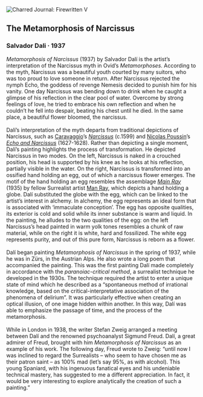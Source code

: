 <div class="artwork-of-the-day">
  <div class="container">
    <div class="img-wrapper">
      <img
        src="https://uploads6.wikiart.org/images/salvador-dali/the-metamorphosis-of-narcissus.jpg!Large.jpg"
        alt="Charred Journal: Firewritten V" />
    </div>
    <div class="artwork-detail">
      <div class="artwork-origin"> 
        <h2 class="artwork-name">The Metamorphosis of Narcissus</h2>
        <h3 class="artist">
          Salvador Dali
                    ·  1937
        </h3>
      </div>
      <p class="description">
        <span class="artwork-description-text ng-binding" ng-bind-html="viewModel.ArtworkOfTheDay.Description | unsafe"><i>Metamorphosis of Narcissus</i> (1937) by Salvador Dalí is the artist’s interpretation of the Narcissus myth in Ovid’s <i>Metamorphoses</i>. According to the myth, Narcissus was a beautiful youth courted by many suitors, who was too proud to love someone in return. After Narcissus rejected the nymph Echo, the goddess of revenge Nemesis decided to punish him for his vanity. One day Narcissus was bending down to drink when he caught a glimpse of his reflection in the clear pool of water. Overcome by strong feelings of love, he tried to embrace his own reflection and when he couldn’t he fell into despair, beating his chest until he died. In the same place, a beautiful flower bloomed, the narcissus.<br> <br>Dalí’s interpretation of the myth departs from traditional depictions of Narcissus, such as <a target="_blank" href="https://www.wikiart.org/en/caravaggio">Caravaggio</a>’s <a target="_blank" href="https://www.wikiart.org/en/caravaggio/narcissus"><i>Narcissus</i></a> (c.1599) and <a target="_blank" href="https://www.wikiart.org/en/nicolas-poussin">Nicolas Poussin</a>’s <a target="_blank" href="https://www.wikiart.org/en/nicolas-poussin/echo-and-narcissus-1630"><i>Echo and Narcissus</i></a> (1627-1628). Rather than depicting a single moment, Dalí’s painting highlights the process of transformation. He depicted Narcissus in two modes. On the left, Narcissus is naked in a crouched position, his head is supported by his knee as he looks at his reflection, partially visible in the water. On the right, Narcissus is transformed into an ossified hand holding an egg, out of which a narcissus flower emerges. The motif of the hand holding an egg resembles the assemblage <a target="_blank" href="https://www.wikiart.org/en/man-ray/main-ray-1936"><i>Main Ray</i></a> (1935) by fellow Surrealist artist <a target="_blank" href="https://www.wikiart.org/en/man-ray">Man Ray</a>, which depicts a hand holding a globe. Dalí substituted the globe with the egg, which can be linked to the artist’s interest in alchemy. In alchemy, the egg represents an ideal form that is associated with ‘immaculate conception’. The egg has opposite qualities, its exterior is cold and solid while its inner substance is warm and liquid. In the painting, he alludes to the two qualities of the egg: on the left Narcissus’s head painted in warm yolk tones resembles a chunk of raw material, while on the right it is white, hard and fossilized. The white egg represents purity, and out of this pure form, Narcissus is reborn as a flower.<br> <br>Dalí began painting <i>Metamorphosis of Narcissus</i> in the spring of 1937, while he was in Zürs, in the Austrian Alps. He also wrote a long poem that accompanied the painting. This was the first painting Dalí made completely in accordance with the <i>paranoiac-critical method</i>, a surrealist technique he developed in the 1930s. The technique required the artist to enter a unique state of mind which he described as a “spontaneous method of irrational knowledge, based on the critical-interpretative association of the phenomena of delirium”. It was particularly effective when creating an optical illusion, of one image hidden within another. In this way, Dalí was able to emphasize the passage of time, and the process of the metamorphosis.<br> <br>While in London in 1938, the writer Stefan Zweig arranged a meeting between Dalí and the renowned psychoanalyst Sigmund Freud. Dalí, a great admirer of Freud, brought with him <i>Metamorphosis of Narcissus</i> as an example of his work. The following day, Freud wrote to Zweig: “until now I was inclined to regard the Surrealists – who seem to have chosen me as their patron saint – as 100% mad (let’s say 95%, as with alcohol). This young Spaniard, with his ingenuous fanatical eyes and his undeniable technical mastery, has suggested to me a different appreciation. In fact, it would be very interesting to explore analytically the creation of such a painting.”</span>
                        <div class="text-shadow-container" ng-show="showShadow" style=""></div>
      </p>
    </div>
  </div>

</div>
